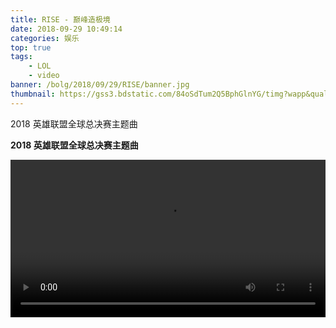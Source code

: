 ```yaml
---
title: RISE - 巅峰造极境
date: 2018-09-29 10:49:14
categories: 娱乐
top: true
tags: 
	- LOL
	- video
banner: /bolg/2018/09/29/RISE/banner.jpg
thumbnail: https://gss3.bdstatic.com/84oSdTum2Q5BphGlnYG/timg?wapp&quality=80&size=b150_150&subsize=20480&cut_x=0&cut_w=0&cut_y=0&cut_h=0&sec=1369815402&srctrace&di=92d43c740baeb2f0a45cb3afc9cfa30d&wh_rate=null&src=http%3A%2F%2Fimgsrc.baidu.com%2Fforum%2Fpic%2Fitem%2F377adab44aed2e73af4253468b01a18b87d6fa35.jpg
---
```


2018 英雄联盟全球总决赛主题曲
<!--more-->

**2018 英雄联盟全球总决赛主题曲**

<!-- <iframe 
	style="width: 100%; height: 28vw;"
	autoPlay="false"
	src="http://112.90.53.154/vcloud1049.tc.qq.com/1049_M0129600004OHJyg1ho6vG1001585158.f40.mp4?vkey=66DFBEE5353555E7FA4474ED17B20611024530A849765FC5B745363F19C1EB539B55E508AB3C763DAEBD9638E0D5866FDAE24CE39CCFAE307A7815C2F74EB4ED312363B76D722B6E43B277DA3465137296D3B018A859DAB9" 
	frameborder=0 allowfullscreen>
</iframe> -->

<video width="100%" controls preload>
    <source src="http://157.255.154.153/vcloud1049.tc.qq.com/1049_M0129600004OHJyg1ho6vG1001585158.f40.mp4?vkey=4C7FBF4CAF4729FF3A60014568F46231452883EA21AC509C261CAD9E4AE815FF630183D5D22B44C0445B4864903803F6BE7977B72D7694AAFC1EB8A597B8A87477BBD8D984DE4C5ADF2A4CB65ABD72962C857CA3DB3EA902" type="video/mp4">
</video>
